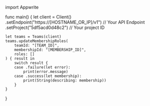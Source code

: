 import Appwrite

func main() {
let client = Client()
.setEndpoint("https://[HOSTNAME_OR_IP]/v1") // Your API Endpoint
.setProject("5df5acd0d48c2") // Your project ID

    let teams = Teams(client)
    teams.updateMembershipRoles(
        teamId: "[TEAM_ID]",
        membershipId: "[MEMBERSHIP_ID]",
        roles: []
    ) { result in
        switch result {
        case .failure(let error):
            print(error.message)
        case .success(let membership):
            print(String(describing: membership))
        }
    }

}
